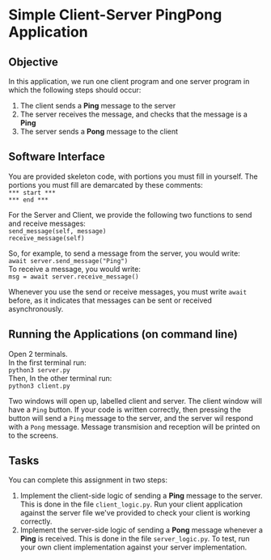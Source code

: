 # Simple Client-Server PingPong Application

## Objective
In this application, we run one client program and one server program in which the following steps should occur:
1. The client sends a **Ping** message to the server
2. The server receives the message, and checks that the message is a **Ping**
3. The server sends a **Pong** message to the client 

## Software Interface
You are provided skeleton code, with portions you must fill in yourself. The portions you must fill are demarcated by these comments:  
`*** start ***`  
`*** end ***`  

For the Server and Client, we provide the following two functions to send and receive messages:  
`send_message(self, message)`  
`receive_message(self)`  

So, for example, to send a message from the server, you would write:  
`await server.send_message("Ping")`  
To receive a message, you would write:  
`msg = await server.receive_message()` 

Whenever you use the send or receive messages, you must write `await` before, as it indicates that messages can be sent or received asynchronously.

## Running the Applications (on command line)
Open 2 terminals.  
In the first terminal run:  
`python3 server.py`    
Then, In the other terminal run:  
`python3 client.py`  

Two windows will open up, labelled client and server. The client window will have a `Ping` button. If your code is written correctly, then pressing the button will send a `Ping` message to the server, and the server wil respond with a `Pong` message. Message transmision and reception will be printed on to the screens.

## Tasks
You can complete this assignment in two steps:
1. Implement the client-side logic of sending a **Ping** message to the server. This is done in the file `client_logic.py`. Run your client application against the server file we've provided to check your client is working correctly.
2. Implement the server-side logic of sending a **Pong** message whenever a **Ping** is received. This is done in the file `server_logic.py`. To test, run your own client implementation against your server implementation.